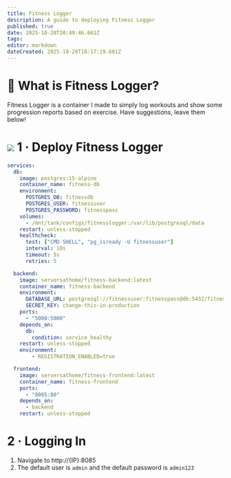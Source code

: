 ```yaml
---
title: Fitness Logger
description: A guide to deploying Fitness Logger
published: true
date: 2025-10-28T20:49:46.661Z
tags: 
editor: markdown
dateCreated: 2025-10-28T18:17:19.681Z
---
```


# 💪 What is Fitness Logger?

Fitness Logger is a container I made to simply log workouts and show some progression reports based on exercise. Have suggestions, leave them below!


# <img src="/docker.png" class="tab-icon"> 1 · Deploy Fitness Logger
```yaml
services:
  db:
    image: postgres:15-alpine
    container_name: fitness-db
    environment:
      POSTGRES_DB: fitnessdb
      POSTGRES_USER: fitnessuser
      POSTGRES_PASSWORD: fitnesspass
    volumes:
      - /mnt/tank/configs/fitnesslogger:/var/lib/postgresql/data
    restart: unless-stopped
    healthcheck:
      test: ["CMD-SHELL", "pg_isready -U fitnessuser"]
      interval: 10s
      timeout: 5s
      retries: 5

  backend:
    image: serversathome/fitness-backend:latest
    container_name: fitness-backend
    environment:
      DATABASE_URL: postgresql://fitnessuser:fitnesspass@db:5432/fitnessdb
      SECRET_KEY: change-this-in-production
    ports:
      - "5000:5000"
    depends_on:
      db:
        condition: service_healthy
    restart: unless-stopped
    environment:
  		- REGISTRATION_ENABLED=true

  frontend:
    image: serversathome/fitness-frontend:latest
    container_name: fitness-frontend
    ports:
      - "8085:80"
    depends_on:
      - backend
    restart: unless-stopped
```

# 2 · Logging In
1. Navigate to http://{IP}:8085
1. The default user is `admin` and the default password is `admin123`
